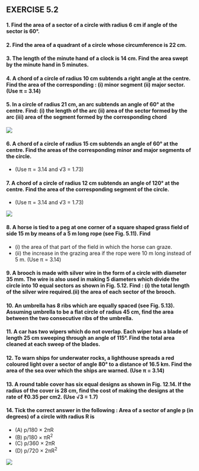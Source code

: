 ## EXERCISE 5.2
#### 1. Find the area of a sector of a circle with radius 6 cm if angle of the sector is 60°.
#### 2. Find the area of a quadrant of a circle whose circumference is 22 cm.
#### 3. The length of the minute hand of a clock is 14 cm. Find the area swept by the minute hand in 5 minutes.
#### 4. A chord of a circle of radius 10 cm subtends a right angle at the centre. Find the area of the corresponding : (i) minor segment (ii) major sector. (Use π = 3.14)
#### 5. In a circle of radius 21 cm, an arc subtends an angle of 60° at the centre. Find: (i) the length of the arc (ii) area of the sector formed by the arc (iii) area of the segment formed by the corresponding chord

[![](https://img.youtube.com/vi/kFVveXgcJYw/0.jpg)](https://www.youtube.com/watch?v=kFVveXgcJYw)


#### 6. A chord of a circle of radius 15 cm subtends an angle of 60° at the centre. Find the areas of the corresponding minor and major segments of the circle. 
* (Use π = 3.14 and √3 = 1.73)
#### 7. A chord of a circle of radius 12 cm subtends an angle of 120° at the centre. Find the area of the corresponding segment of the circle.
* (Use π = 3.14 and √3 = 1.73)

[![](https://img.youtube.com/vi/yty7ngxqkdw/0.jpg)](https://www.youtube.com/watch?v=yty7ngxqkdw)

#### 8. A horse is tied to a peg at one corner of a square shaped grass field of side 15 m by means of a 5 m long rope (see Fig. 5.11). Find 
* (i) the area of that part of the field in which the horse can graze.
* (ii) the increase in the grazing area if the rope were 10 m long instead of 5 m. (Use π = 3.14)
#### 9. A brooch is made with silver wire in the form of a circle with diameter 35 mm. The wire is also used in making 5 diameters which divide the circle into 10 equal sectors as shown in Fig. 5.12. Find : (i) the total length of the silver wire required.(ii) the area of each sector of the brooch.
#### 10. An umbrella has 8 ribs which are equally spaced (see Fig. 5.13). Assuming umbrella to be a flat circle of radius 45 cm, find the area between the two consecutive ribs of the umbrella.
#### 11. A car has two wipers which do not overlap. Each wiper has a blade of length 25 cm sweeping through an angle of 115°. Find the total area cleaned at each sweep of the blades.
#### 12. To warn ships for underwater rocks, a lighthouse spreads a red coloured light over a sector of angle 80° to a distance of 16.5 km. Find the area of the sea over which the ships are warned. (Use π = 3.14)
#### 13. A round table cover has six equal designs as shown in Fig. 12.14. If the radius of the cover is 28 cm, find the cost of making the designs at the rate of ₹0.35 per cm2. (Use √3 = 1.7)

#### 14. Tick the correct answer in the following : Area of a sector of angle p (in degrees) of a circle with radius R is
* (A) p/180 × 2πR
* (B) p/180 × πR<sup>2</sup>
* (C) p/360 × 2πR
* (D) p/720 × 2πR<sup>2</sup>

[![](https://img.youtube.com/vi/yty7ngxqkdw/0.jpg)](https://www.youtube.com/watch?v=yty7ngxqkdw)
